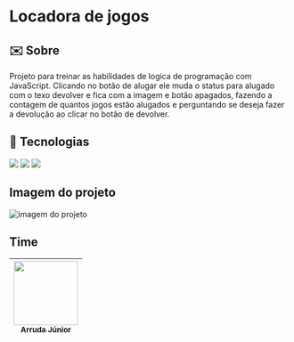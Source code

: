 <h1>Locadora de jogos</h1>

<h2> ✉️ Sobre</h2>
<p>Projeto para treinar as habilidades de logica de programação com JavaScript. Clicando no botão de alugar ele muda o status para alugado com o texo devolver e fica com a imagem e botão apagados, fazendo a contagem de quantos jogos estão alugados e perguntando se deseja fazer a devolução ao clicar no botão de devolver.</p>

## 🚀 Tecnologias
<div>
  <img src="https://img.shields.io/badge/HTML-239120?style=for-the-badge&logo=html5&logoColor=white">
  <img src="https://img.shields.io/badge/CSS-239120?&style=for-the-badge&logo=css3&logoColor=white">
  <img src="https://img.shields.io/badge/JavaScript-F7DF1E?style=for-the-badge&logo=javascript&logoColor=black">
</div>

## Imagem do projeto
<div>
  <img src="https://github.com/ArrudaaJunior/AlugaGamesJS/assets/34192862/c8dec6c8-96fb-411b-881f-e1961bbac023" alt="imagem do projeto"> 
</div>

## Time


| [<img loading="lazy" src="https://avatars.githubusercontent.com/u/34192862?s=400&u=e8511485b428717385e3ae9483ade57359be8779&v=4" width=115><br><sub>Arruda Júnior</sub>](https://github.com/ArrudaaJunior) |
| :---: |
